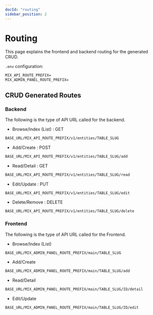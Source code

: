 ```yaml
---
docId: "routing"
sidebar_position: 2
---
```


# Routing

This page explains the frontend and backend routing for the generated CRUD.

`.env` configuration:

```md title=".env"
MIX_API_ROUTE_PREFIX=
MIX_ADMIN_PANEL_ROUTE_PREFIX=
```

## CRUD Generated Routes

### Backend

The following is the type of API URL called for the backend.

- Browse/Index (List) : GET

```bash
BASE_URL/MIX_API_ROUTE_PREFIX/v1/entities/TABLE_SLUG
```

- Add/Create : POST

```bash
BASE_URL/MIX_API_ROUTE_PREFIX/v1/entities/TABLE_SLUG/add
```

- Read/Detail : GET

```bash
BASE_URL/MIX_API_ROUTE_PREFIX/v1/entities/TABLE_SLUG/read
```

- Edit/Update : PUT

```bash
BASE_URL/MIX_API_ROUTE_PREFIX/v1/entities/TABLE_SLUG/edit
```

- Delete/Remove : DELETE

```bash
BASE_URL/MIX_API_ROUTE_PREFIX/v1/entities/TABLE_SLUG/delete
```

### Frontend

The following is the type of API URL called for the Frontend.

- Browse/Index (List)

```bash
BASE_URL/MIX_ADMIN_PANEL_ROUTE_PREFIX/main/TABLE_SLUG
```

- Add/Create

```bash
BASE_URL/MIX_ADMIN_PANEL_ROUTE_PREFIX/main/TABLE_SLUG/add
```

- Read/Detail

```bash
BASE_URL/MIX_ADMIN_PANEL_ROUTE_PREFIX/main/TABLE_SLUG/ID/detail
```

- Edit/Update

```bash
BASE_URL/MIX_ADMIN_PANEL_ROUTE_PREFIX/main/TABLE_SLUG/ID/edit
```
